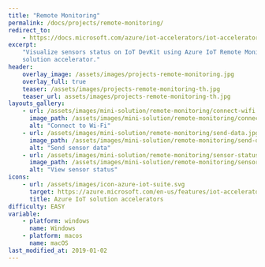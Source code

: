 ```yaml
---
title: "Remote Monitoring"
permalink: /docs/projects/remote-monitoring/
redirect_to:
    - https://docs.microsoft.com/azure/iot-accelerators/iot-accelerators-arduino-iot-devkit-az3166-devkit-remote-monitoringv2
excerpt:
    "Visualize sensors status on IoT DevKit using Azure IoT Remote Monitoring
    solution accelerator."
header:
    overlay_image: /assets/images/projects-remote-monitoring.jpg
    overlay_full: true
    teaser: /assets/images/projects-remote-monitoring-th.jpg
    teaser_url: assets/images/projects-remote-monitoring-th.jpg
layouts_gallery:
    - url: /assets/images/mini-solution/remote-monitoring/connect-wifi.jpg
      image_path: /assets/images/mini-solution/remote-monitoring/connect-wifi.jpg
      alt: "Connect to Wi-Fi"
    - url: /assets/images/mini-solution/remote-monitoring/send-data.jpg
      image_path: /assets/images/mini-solution/remote-monitoring/send-data.jpg
      alt: "Send sensor data"
    - url: /assets/images/mini-solution/remote-monitoring/sensor-status.png
      image_path: /assets/images/mini-solution/remote-monitoring/sensor-status.png
      alt: "View sensor status"
icons:
    - url: /assets/images/icon-azure-iot-suite.svg
      target: https://azure.microsoft.com/en-us/features/iot-accelerators/
      title: Azure IoT solution accelerators
difficulty: EASY
variable:
    - platform: windows
      name: Windows
    - platform: macos
      name: macOS
last_modified_at: 2019-01-02
---
```

